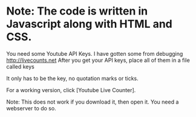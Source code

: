 # Note: The code is written in Javascript along with HTML and CSS.

You need some Youtube API Keys. I have gotten some from debugging http://livecounts.net
After you get your API keys, place all of them in a file called keys

It only has to be the key, no quotation marks or ticks.

For a working version, click [Youtube Live Counter].

Note: This does not work if you download it, then open it. You need a webserver to do so.
